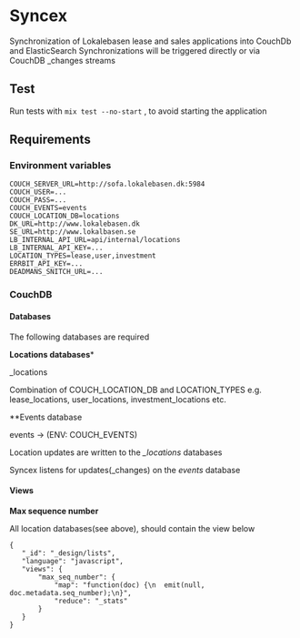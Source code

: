 # Syncex

Synchronization of Lokalebasen lease and sales applications into CouchDb and ElasticSearch
Synchronizations will be triggered directly or via CouchDB _changes streams


## Test
Run tests with `mix test --no-start` , to avoid starting the application

## Requirements

### Environment variables

```
COUCH_SERVER_URL=http://sofa.lokalebasen.dk:5984
COUCH_USER=...
COUCH_PASS=...
COUCH_EVENTS=events
COUCH_LOCATION_DB=locations
DK_URL=http://www.lokalebasen.dk
SE_URL=http://www.lokalbasen.se
LB_INTERNAL_API_URL=api/internal/locations
LB_INTERNAL_API_KEY=...
LOCATION_TYPES=lease,user,investment
ERRBIT_API_KEY=...
DEADMANS_SNITCH_URL=...

```

### CouchDB

#### Databases

The following databases are required

**Locations databases***

<TYPE>_locations

Combination of COUCH_LOCATION_DB and LOCATION_TYPES
e.g. lease_locations, user_locations, investment_locations etc.

**Events database

events -> (ENV: COUCH_EVENTS)

Location updates are written to the *<TYPE>_locations* databases

Syncex listens for updates(_changes) on the *events* database

#### Views



**Max sequence number**

All location databases(see above), should contain the view below

```
{
   "_id": "_design/lists",
   "language": "javascript",
   "views": {
       "max_seq_number": {
           "map": "function(doc) {\n  emit(null, doc.metadata.seq_number);\n}",
           "reduce": "_stats"
       }
   }
}
```
